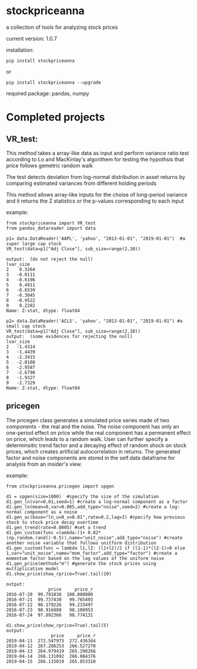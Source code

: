 # stockpriceanna
a collection of tools for analyzing stock prices

current version: 1.0.7

installation:
```
pip install stockpriceanna 
```
or
```
pip install stockpriceanna --upgrade
```
required package: pandas, numpy

Completed projects
===========================================================================================================================
VR_test:
----------------------------

This method takes a array-like data as input and perform variance ratio test according to Lo and MacKinlay's algorithem for testing the hypothsis that price follows gemetric random walk

The test detects deviation from log-normal distribution in asset returns by comparing estimated variances from different holding periods

This method allows array-like inputs for the choise of long-period variance and it returns the Z statistics or the p-values corresponding to each input

example:
```
from stockpriceanna import VR_test
from pandas_datareader import data

p1= data.DataReader('AAPL', 'yahoo', "2013-01-01", "2019-01-01")  #a super large cap stock
VR_test(data=p1["Adj Close"], sub_size=range(2,10))

output:  (do not reject the null)
lvar_size
2    0.3264
3   -0.0111
4   -0.6196
5    0.4911
6   -0.6539
7   -0.3045
8   -0.9522
9    0.2282
Name: Z-stat, dtype: float64

p2= data.DataReader('ACLS', 'yahoo', "2013-01-01", "2019-01-01") #a small cap stock
VR_test(data=p1["Adj Close"], sub_size=range(2,10))
output:  (some evidences for rejecting the null)
lvar_size
2   -1.4314
3   -1.4439
4   -2.3415
5   -2.0108
6   -2.9587
7   -2.6798
8   -1.9327
9   -2.7329
Name: Z-stat, dtype: float64
```

pricegen
--------------------------------
The pricegen class generates a simulated price series made of two components - the real and the noise. The noise component has only an one-period effect on price while the real component has a permanent effect on price, which leads to a random walk. User can further specify a determinsitic trend factor and a decaying effect of random shock on stock prices, which creates artificial autocorrelation in returns. The generated factor and noise components are stored in the self.data dataframe for analysis from an insider's view. 

example:
```
from stockpriceanna.pricegen import spgen

d1 = spgen(size=1000)  #specify the size of the simulation
d1.gen_ln(var=0.01,seed=1) #create a log-normal component as a factor
d1.gen_ln(mean=0,var=0.005,add_type="noise",seed=2) #create a log-normal component as a noise
d1.gen_ac(base="ln_u=0_v=0.01",rate=0.2,lag=3) #specify how previous shock to stock price decay overtime
d1.gen_trend(rate=0.0005) #set a trend 
d1.gen_custom(func =lambda:(1+ 0.02*(np.random.rand()-0.5)),name="unit_noise",add_type="noise") #create another noise variable that follows unitform distribution
d1.gen_custom(func = lambda l1,l2: (l1+l2)/2 if (l1-1)*(l2-1)>0 else 1,var="unit_noise",name="mom_factor",add_type="factor") #create a momentum factor based on the lag values of the uniform noise
d1.gen_price(method="m") #generate the stock prices using multiplicative model
d1.show_price(show_rprice=True).tail(10)

output:
                price     price_r
2016-07-20  99.791838  100.000000
2016-07-21  99.737430   99.765493
2016-07-22  98.179226   99.233497
2016-07-23  98.916888   98.108953
2016-07-24  97.892366   98.774131

d1.show_price(show_rprice=True).tail(5)
output:
                 price     price_r
2019-04-11  272.547973  272.436344
2019-04-12  267.286253  266.527270
2019-04-13  264.979419  265.290266
2019-04-14  266.131092  266.084376
2019-04-15  266.115019  265.853310
```


